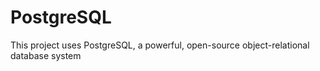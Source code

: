 # PostgreSQL
This project uses PostgreSQL, a powerful, open-source object-relational database system
